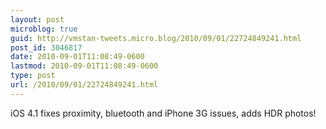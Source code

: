 ```yaml
---
layout: post
microblog: true
guid: http://vmstan-tweets.micro.blog/2010/09/01/22724849241.html
post_id: 3046817
date: 2010-09-01T11:08:49-0600
lastmod: 2010-09-01T11:08:49-0600
type: post
url: /2010/09/01/22724849241.html
---
```

iOS 4.1 fixes proximity, bluetooth and iPhone 3G issues, adds HDR photos!
